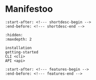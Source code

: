 # Manifestoo

```{include} ../README.md
:start-after: <!--- shortdesc-begin -->
:end-before: <!--- shortdesc-end -->
```

```{toctree}
:hidden:
:maxdepth: 2

installation
getting-started
CLI <cli>
API <api>
```

```{include} ../README.md
:start-after: <!--- features-begin -->
:end-before: <!--- features-end -->
```

